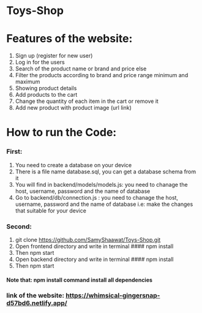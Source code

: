 # Toys-Shop
# Features of the website:
1.	Sign up (register for new user)
2.	Log in for the users
3.	Search of the product name or brand and price else
4.	Filter the products according to brand and price range minimum and maximum
5.	Showing product details 
6.	Add products to the cart
7.	Change the quantity of each item in the cart or remove it
8.	Add new product with product image (url link)


# How to run the Code: 
### First:
  1. You need to create a database on your device 
  2. There is a file name database.sql, you can get a database schema from it
  3. You will find in backend/models/models.js: you need to chanage the host, username, password and the name of database
  4. Go to backend/db/connection.js : you need to chanage the host, username, password and the name of database
i.e:  make the changes that suitable for your device 


### Second:
  1. git clone https://github.com/SamyShaawat/Toys-Shop.git
  2. Open frontend directory and write in terminal #### npm install 
  3. Then npm start 
  4. Open backend directory and write in terminal #### npm install 
  5. Then npm start 
#### Note that: npm install command install  all dependencies 



### link of the website: https://whimsical-gingersnap-d57bd6.netlify.app/



